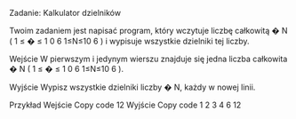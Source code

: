 Zadanie: Kalkulator dzielników

Twoim zadaniem jest napisać program, który wczytuje liczbę całkowitą 
�
N ( 
1
≤
�
≤
1
0
6
1≤N≤10 
6
  ) i wypisuje wszystkie dzielniki tej liczby.

Wejście
W pierwszym i jedynym wierszu znajduje się jedna liczba całkowita 
�
N (
1
≤
�
≤
1
0
6
1≤N≤10 
6
 ).

Wyjście
Wypisz wszystkie dzielniki liczby 
�
N, każdy w nowej linii.

Przykład
Wejście
Copy code
12
Wyjście
Copy code
1
2
3
4
6
12